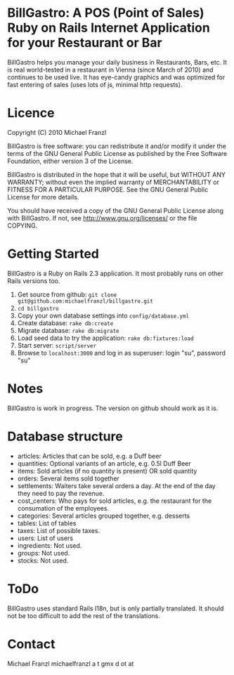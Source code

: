 # BillGastro: A POS (Point of Sales) Ruby on Rails Internet Application for your Restaurant or Bar

BillGastro helps you manage your daily business in Restaurants, Bars, etc. It is real world-tested in a restaurant in Vienna (since March of 2010) and continues to be used live. It has eye-candy graphics and was optimized for fast entering of sales (uses lots of js, minimal http requests).


# Licence

Copyright (C) 2010 Michael Franzl

BillGastro is free software: you can redistribute it and/or modify it under the terms of the GNU General Public License as published by the Free Software Foundation, either version 3 of the License.

BillGastro is distributed in the hope that it will be useful, but WITHOUT ANY WARRANTY; without even the implied warranty of MERCHANTABILITY or FITNESS FOR A PARTICULAR PURPOSE.  See the GNU General Public License for more details.

You should have received a copy of the GNU General Public License along with BillGastro.  If not, see <http://www.gnu.org/licenses/> or the file COPYING.


# Getting Started

BillGastro is a Ruby on Rails 2.3 application. It most probably runs on other Rails versions too.

1. Get source from github: `git clone git@github.com:michaelfranzl/billgastro.git`
2. `cd billgastro`
3. Copy your own database settings into `config/database.yml`
4. Create database: `rake db:create`
5. Migrate database: `rake db:migrate`
6. Load seed data to try the application: `rake db:fixtures:load`
7. Start server: `script/server`
8. Browse to `localhost:3000` and log in as superuser: login "su", password "su"


# Notes

BillGastro is work in progress. The version on github should work as it is.


# Database structure

* articles: Articles that can be sold, e.g. a Duff beer
* quantities: Optional variants of an article, e.g. 0.5l Duff Beer
* items: Sold articles (if no quantity is present) OR sold quantity
* orders: Several items sold together
* settlements: Waiters take several orders a day. At the end of the day they need to pay the revenue.
* cost_centers: Who pays for sold articles, e.g. the restaurant for the consumation of the employees.
* categories: Several articles grouped together, e.g. desserts
* tables: List of tables
* taxes: List of possible taxes.
* users: List of users
* ingredients: Not used.
* groups: Not used.
* stocks: Not used.


# ToDo

BillGastro uses standard Rails I18n, but is only partially translated. It should not be too difficult to add the rest of the translations.


# Contact

Michael Franzl
michaelfranzl a t gmx d ot at
